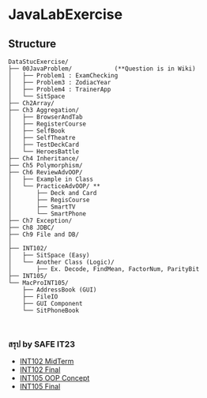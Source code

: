 # JavaLabExercise

## Structure
```
DataStucExercise/
├── 00JavaProblem/            (**Question is in Wiki)
│   ├── Problem1 : ExamChecking
│   ├── Problem3 : ZodiacYear
│   ├── Problem4 : TrainerApp
│   └── SitSpace
├── Ch2Array/ 
├── Ch3 Aggregation/ 
│   ├── BrowserAndTab
│   ├── RegisterCourse
│   ├── SelfBook
│   ├── SelfTheatre
│   ├── TestDeckCard
│   └── HeroesBattle
├── Ch4 Inheritance/ 
├── Ch5 Polymorphism/ 
├── Ch6 ReviewAdvOOP/
│   ├── Example in Class
│   └── PracticeAdvOOP/ **
│       ├── Deck and Card
│       ├── RegisCourse
│       ├── SmartTV
│       └── SmartPhone
├── Ch7 Exception/
├── Ch8 JDBC/
├── Ch9 File and DB/
│ 
├── INT102/
│   ├── SitSpace (Easy)
│   └── Another Class (Logic)/
│       ├── Ex. Decode, FindMean, FactorNum, ParityBit
├── INT105/
└── MacProINT105/
    ├── AddressBook (GUI)
    ├── FileIO
    ├── GUI Component
    └── SitPhoneBook

   
```

### สรุป by SAFE IT23
* [INT102 MidTerm](https://drive.google.com/open?id=1gGZIkxxg56JTCKJpYLiaXwEi1hLiGWZm)
* [INT102 Final](https://drive.google.com/open?id=1KVr-4LhlE2oi_Wxg1c7RGh8NT94aiWVI)
* [INT105 OOP Concept](https://drive.google.com/open?id=1rnXblRuff_nurJ2q_gIxhGz4T713hu9d)
* [INT105 Final](https://drive.google.com/open?id=13_7rzfKW4nSPAv7MZkVmwOJEEx-0gaRj)
